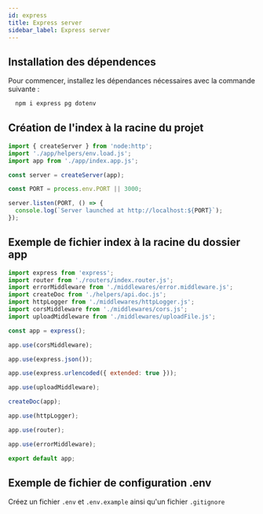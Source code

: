 ```yaml
---
id: express
title: Express server
sidebar_label: Express server
---
```


## Installation des dépendences

Pour commencer, installez les dépendances nécessaires avec la commande suivante :

```bash
  npm i express pg dotenv
```

## Création de l'index à la racine du projet

```js
import { createServer } from 'node:http';
import './app/helpers/env.load.js';
import app from './app/index.app.js';

const server = createServer(app);

const PORT = process.env.PORT || 3000;

server.listen(PORT, () => {
  console.log(`Server launched at http://localhost:${PORT}`);
});
```

## Exemple de fichier index à la racine du dossier app

```js
import express from 'express';
import router from './routers/index.router.js';
import errorMiddleware from './middlewares/error.middleware.js';
import createDoc from './helpers/api.doc.js';
import httpLogger from './middlewares/httpLogger.js';
import corsMiddleware from './middlewares/cors.js';
import uploadMiddleware from './middlewares/uploadFile.js';

const app = express();

app.use(corsMiddleware);

app.use(express.json());

app.use(express.urlencoded({ extended: true }));

app.use(uploadMiddleware);

createDoc(app);

app.use(httpLogger);

app.use(router);

app.use(errorMiddleware);

export default app;
```

## Exemple de fichier de configuration .env

Créez un fichier `.env` et `.env.example` ainsi qu'un fichier `.gitignore`
